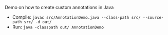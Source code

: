 Demo on how to create custom annotations in Java

- Compile: `javac src/AnnotationDemo.java --class-path src/ --source-path src/ -d out/`
- Run: `java -classpath out/ AnnotationDemo`
